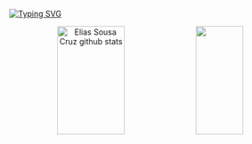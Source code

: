 [![Typing SVG](https://readme-typing-svg.herokuapp.com/?color=00bfbf&size=35&center=true&vCenter=true&width=1000&lines=Olá,+meu+nome+é+Elias+Sousa+Cruz;Tenho+23+anos+de+idade;Estou+estudando+sobre+programação;Seja+BemVindo!+:%29)](https://git.io/typing-svg)

<div align="center">  
  <img width="49%" height="195px" src="https://github-readme-stats.vercel.app/api?username=Saile12&show_icons=true&count_private=true&hide_border=true&title_color=00bfbf&icon_color=2E8B57&text_color=2E8B57&bg_color=000000" alt="Elias Sousa Cruz github stats" /> 
  <img width="41%" height="195px" src="https://github-readme-stats.vercel.app/api/top-langs/?username=Saile12&layout=compact&hide_border=true&title_color=2E8B57&text_color=2E8B57&bg_color=0d1117" />
</div>
